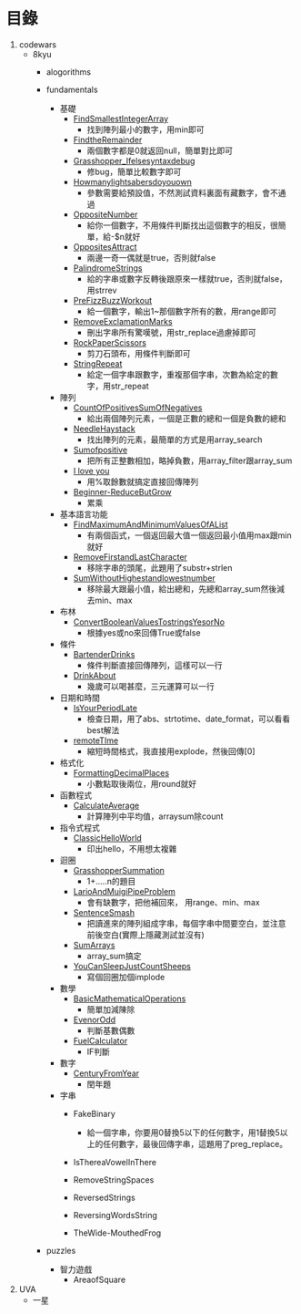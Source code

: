 # 目錄

1. codewars
    - 8kyu
        - alogorithms
            
        
        - fundamentals
            - 基礎
                - [FindSmallestIntegerArray](https://github.com/freedom5566/All-embracing/tree/master/%E8%A7%A3%E9%A1%8C/codewars/8kyu/fundamentals/%E5%9F%BA%E7%A4%8E/FindSmallestIntegerArray) 
                    - 找到陣列最小的數字，用min即可
                - [FindtheRemainder](https://github.com/freedom5566/All-embracing/tree/master/%E8%A7%A3%E9%A1%8C/codewars/8kyu/fundamentals/%E5%9F%BA%E7%A4%8E/FindtheRemainder)
                    - 兩個數字都是0就返回null，簡單對比即可
                - [Grasshopper_Ifelsesyntaxdebug](https://github.com/freedom5566/All-embracing/tree/master/%E8%A7%A3%E9%A1%8C/codewars/8kyu/fundamentals/%E5%9F%BA%E7%A4%8E/Grasshopper_Ifelsesyntaxdebug)
                    - 修bug，簡單比較數字即可
                - [Howmanylightsabersdoyouown](https://github.com/freedom5566/All-embracing/tree/master/%E8%A7%A3%E9%A1%8C/codewars/8kyu/fundamentals/%E5%9F%BA%E7%A4%8E/Howmanylightsabersdoyouown)
                    - 參數需要給預設值，不然測試資料裏面有藏數字，會不通過
                - [OppositeNumber](https://github.com/freedom5566/All-embracing/tree/master/%E8%A7%A3%E9%A1%8C/codewars/8kyu/fundamentals/%E5%9F%BA%E7%A4%8E/OppositeNumber)
                    - 給你一個數字，不用條件判斷找出這個數字的相反，很簡單，給-$n就好
                - [OppositesAttract](https://github.com/freedom5566/All-embracing/tree/master/%E8%A7%A3%E9%A1%8C/codewars/8kyu/fundamentals/%E5%9F%BA%E7%A4%8E/OppositesAttract)
                    - 兩邊一奇一偶就是true，否則就false
                - [PalindromeStrings](https://github.com/freedom5566/All-embracing/tree/master/%E8%A7%A3%E9%A1%8C/codewars/8kyu/fundamentals/%E5%9F%BA%E7%A4%8E/PalindromeStrings)
                    - 給的字串或數字反轉後跟原來一樣就true，否則就false，用strrev
                - [PreFizzBuzzWorkout](https://github.com/freedom5566/All-embracing/tree/master/%E8%A7%A3%E9%A1%8C/codewars/8kyu/fundamentals/%E5%9F%BA%E7%A4%8E/PreFizzBuzzWorkout)
                    - 給一個數字，輸出1~那個數字所有的數，用range即可
                - [RemoveExclamationMarks](https://github.com/freedom5566/All-embracing/tree/master/%E8%A7%A3%E9%A1%8C/codewars/8kyu/fundamentals/%E5%9F%BA%E7%A4%8E/RemoveExclamationMarks)
                    - 刪出字串所有驚嘆號，用str_replace過慮掉即可
                - [RockPaperScissors](https://github.com/freedom5566/All-embracing/tree/master/%E8%A7%A3%E9%A1%8C/codewars/8kyu/fundamentals/%E5%9F%BA%E7%A4%8E/RockPaperScissors)
                    - 剪刀石頭布，用條件判斷即可
                - [StringRepeat](https://github.com/freedom5566/All-embracing/tree/master/%E8%A7%A3%E9%A1%8C/codewars/8kyu/fundamentals/%E5%9F%BA%E7%A4%8E/StringRepeat)
                    - 給定一個字串跟數字，重複那個字串，次數為給定的數字，用str_repeat
            - 陣列
                - [CountOfPositivesSumOfNegatives](https://github.com/freedom5566/All-embracing/tree/master/%E8%A7%A3%E9%A1%8C/codewars/8kyu/fundamentals/arrays%E9%99%A3%E5%88%97/CountOfPositivesSumOfNegatives)
                    - 給出兩個陣列元素，一個是正數的總和一個是負數的總和
                - [NeedleHaystack](https://github.com/freedom5566/All-embracing/tree/master/%E8%A7%A3%E9%A1%8C/codewars/8kyu/fundamentals/arrays%E9%99%A3%E5%88%97/NeedleHaystack)
                    - 找出陣列的元素，最簡單的方式是用array_search
                - [Sumofpositive](https://github.com/freedom5566/All-embracing/tree/master/%E8%A7%A3%E9%A1%8C/codewars/8kyu/fundamentals/arrays%E9%99%A3%E5%88%97/Sumofpositive)
                    - 把所有正整數相加，略掉負數，用array_filter跟array_sum
                - [I love you](https://github.com/freedom5566/All-embracing/tree/master/%E8%A7%A3%E9%A1%8C/codewars/8kyu/fundamentals/arrays%E9%99%A3%E5%88%97/0ILoveYou)
                    - 用%取餘數就搞定直接回傳陣列
                - [Beginner-ReduceButGrow](https://github.com/freedom5566/All-embracing/tree/master/%E8%A7%A3%E9%A1%8C/codewars/8kyu/fundamentals/arrays%E9%99%A3%E5%88%97/Beginner-ReduceButGrow)
                    - 累乘
            - 基本語言功能
                - [FindMaximumAndMinimumValuesOfAList](https://github.com/freedom5566/All-embracing/tree/master/%E8%A7%A3%E9%A1%8C/codewars/8kyu/fundamentals/BasicLanguageFeatures%E5%9F%BA%E6%9C%AC%E8%AA%9E%E8%A8%80%E5%8A%9F%E8%83%BD/FindMaximumAndMinimumValuesOfAList)
                    - 有兩個函式，一個返回最大值一個返回最小值用max跟min就好
                - [RemoveFirstandLastCharacter](https://github.com/freedom5566/All-embracing/tree/master/%E8%A7%A3%E9%A1%8C/codewars/8kyu/fundamentals/BasicLanguageFeatures%E5%9F%BA%E6%9C%AC%E8%AA%9E%E8%A8%80%E5%8A%9F%E8%83%BD/RemoveFirstandLastCharacter)
                    - 移除字串的頭尾，此題用了substr+strlen
                - [SumWithoutHighestandlowestnumber](https://github.com/freedom5566/All-embracing/tree/master/%E8%A7%A3%E9%A1%8C/codewars/8kyu/fundamentals/BasicLanguageFeatures%E5%9F%BA%E6%9C%AC%E8%AA%9E%E8%A8%80%E5%8A%9F%E8%83%BD/SumWithoutHighestandlowestnumber)
                    - 移除最大跟最小值，給出總和，先總和array_sum然後減去min、max
            - 布林
                - [ConvertBooleanValuesTostringsYesorNo](https://github.com/freedom5566/All-embracing/tree/master/%E8%A7%A3%E9%A1%8C/codewars/8kyu/fundamentals/booleans%E5%B8%83%E6%9E%97/ConvertBooleanValuesTostringsYesorNo)
                    - 根據yes或no來回傳True或false
            - 條件
                - [BartenderDrinks](https://github.com/freedom5566/All-embracing/tree/master/%E8%A7%A3%E9%A1%8C/codewars/8kyu/fundamentals/conditionalStatement%E6%A2%9D%E4%BB%B6/BartenderDrinks)
                    - 條件判斷直接回傳陣列，這樣可以一行
                - [DrinkAbout](https://github.com/freedom5566/All-embracing/tree/master/%E8%A7%A3%E9%A1%8C/codewars/8kyu/fundamentals/conditionalStatement%E6%A2%9D%E4%BB%B6/DrinkAbout)
                    - 幾歲可以喝甚麼，三元運算可以一行
            - 日期和時間
                - [IsYourPeriodLate](https://github.com/freedom5566/All-embracing/tree/master/%E8%A7%A3%E9%A1%8C/codewars/8kyu/fundamentals/dateortime%E6%97%A5%E6%9C%9F%E5%92%8C%E6%99%82%E9%96%93/IsYourPeriodLate)
                    - 檢查日期，用了abs、strtotime、date_format，可以看看best解法
                - [remoteTIme](https://github.com/freedom5566/All-embracing/tree/master/%E8%A7%A3%E9%A1%8C/codewars/8kyu/fundamentals/dateortime%E6%97%A5%E6%9C%9F%E5%92%8C%E6%99%82%E9%96%93/remoteTIme)
                    - 縮短時間格式，我直接用explode，然後回傳[0]
            - 格式化
                - [FormattingDecimalPlaces](https://github.com/freedom5566/All-embracing/tree/master/%E8%A7%A3%E9%A1%8C/codewars/8kyu/fundamentals/Formatting%E6%A0%BC%E5%BC%8F%E5%8C%96/FormattingDecimalPlaces)
                    - 小數點取後兩位，用round就好
            - 函數程式
                - [CalculateAverage](https://github.com/freedom5566/All-embracing/tree/master/%E8%A7%A3%E9%A1%8C/codewars/8kyu/fundamentals/functionalProgramming%E5%87%BD%E6%95%B8%E7%A8%8B%E5%BC%8F/CalculateAverage)
                    - 計算陣列中平均值，arraysum除count
            - 指令式程式
                - [ClassicHelloWorld](https://github.com/freedom5566/All-embracing/tree/master/%E8%A7%A3%E9%A1%8C/codewars/8kyu/fundamentals/Imperativeprogramming%E6%8C%87%E4%BB%A4%E5%BC%8F%E7%A8%8B%E5%BC%8F/ClassicHelloWorld)
                    - 印出hello，不用想太複雜
            - 迴圈
                - [GrasshopperSummation](https://github.com/freedom5566/All-embracing/tree/master/%E8%A7%A3%E9%A1%8C/codewars/8kyu/fundamentals/loops%E8%BF%B4%E5%9C%88/GrasshopperSummation)
                    - 1+.....n的題目
                - [LarioAndMuigiPipeProblem](https://github.com/freedom5566/All-embracing/tree/master/%E8%A7%A3%E9%A1%8C/codewars/8kyu/fundamentals/loops%E8%BF%B4%E5%9C%88/LarioAndMuigiPipeProblem)
                    - 會有缺數字，把他補回來， 用range、min、max
                - [SentenceSmash](https://github.com/freedom5566/All-embracing/tree/master/%E8%A7%A3%E9%A1%8C/codewars/8kyu/fundamentals/loops%E8%BF%B4%E5%9C%88/SentenceSmash)
                    - 把讀進來的陣列組成字串，每個字串中間要空白，並注意前後空白(實際上隱藏測試並沒有)
                - [SumArrays](https://github.com/freedom5566/All-embracing/tree/master/%E8%A7%A3%E9%A1%8C/codewars/8kyu/fundamentals/loops%E8%BF%B4%E5%9C%88)
                    - array_sum搞定
                - [YouCanSleepJustCountSheeps](https://github.com/freedom5566/All-embracing/tree/master/%E8%A7%A3%E9%A1%8C/codewars/8kyu/fundamentals/loops%E8%BF%B4%E5%9C%88/YouCanSleepJustCountSheeps)
                    - 寫個回圈加個implode
            - 數學
                - [BasicMathematicalOperations](https://github.com/freedom5566/All-embracing/tree/master/%E8%A7%A3%E9%A1%8C/codewars/8kyu/fundamentals/math%E6%95%B8%E5%AD%B8/BasicMathematicalOperations)
                    - 簡單加減陳除
                - [EvenorOdd](https://github.com/freedom5566/All-embracing/tree/master/%E8%A7%A3%E9%A1%8C/codewars/8kyu/fundamentals/math%E6%95%B8%E5%AD%B8/EvenorOdd)
                    - 判斷基數偶數
                - [FuelCalculator](https://github.com/freedom5566/All-embracing/tree/master/%E8%A7%A3%E9%A1%8C/codewars/8kyu/fundamentals/math%E6%95%B8%E5%AD%B8/FuelCalculator)
                    - IF判斷
            - 數字
                - [CenturyFromYear](https://github.com/freedom5566/All-embracing/tree/master/%E8%A7%A3%E9%A1%8C/codewars/8kyu/fundamentals/numbers%E6%95%B8%E5%AD%97/CenturyFromYear)
                    - 閏年題
            - 字串
                - FakeBinary
                    - 給一個字串，你要用0替換5以下的任何數字，用1替換5以上的任何數字，最後回傳字串，這題用了preg_replace。
                
                - IsThereaVowelInThere
                - RemoveStringSpaces
                - ReversedStrings
                - ReversingWordsString
                - TheWide-MouthedFrog
             
            
        - puzzles
            - 智力遊戲
                - AreaofSquare
2. UVA
    - 一星
